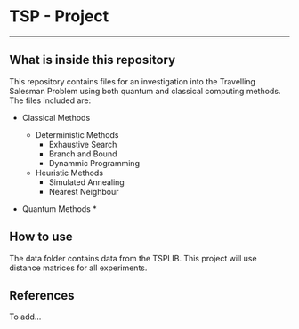 # TSP - Project

***

## What is inside this repository

This repository contains files for an investigation into the Travelling Salesman Problem using both quantum and classical computing methods. The files included are:

* Classical Methods
	* Deterministic Methods
		* Exhaustive Search
		* Branch and Bound
		* Dynammic Programming
	* Heuristic Methods
		* Simulated Annealing
		* Nearest Neighbour


* Quantum Methods
	*


## How to use

The data folder contains data from the TSPLIB. This project will use distance matrices for all experiments.


## References

To add...

